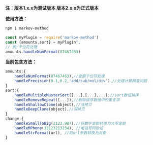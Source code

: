 **注：版本1.x.x为测试版本 版本2.x.x为正式版本**

**使用方法：**

```bash
npm i markov-method
```

```javascript
const myPlugin = require('markov-method')
const {amounts,sort} = myPlugin",
// 例:千位符处理
amounts.handleNumFormat(87467463)
```

**当前包含方法：**

```javascript
amounts:{
	handleNumFormat(87467463),//金额千位符处理
	handlePrecision(0.1,0.2,'add/sub/mul/div'),//处理计算精度问题
}
sort:{
	handleMultipleMusterSort([...],[...],...),//sort数组排序
	handleRemoveRepeat([...]),//删除排序数组中的重复项
	handleShallowClone(object),//浅拷贝
	handleDeepClone(object),//深拷贝
}
change:{
	handleSmallToBig(2123.987),//将数字金额转换为大写金额
	handleMPhone(13123213234), //电话号码验证
	handleStrFormat(url), //将url参数转换为对象
}
```

